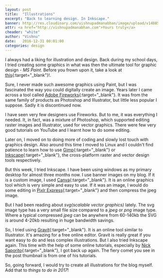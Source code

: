 ```yaml
---
layout: post
title:  "Illustrations"
excerpt: "Back to learning design. In Inkscape."
banner: http://res.cloudinary.com/vishnupadmanabhan/image/upload/v1488592539/comet.jpg
attr: <a href="http://vishnupadmanabhan.com">Yours truly</a>
cheader: "white"
author: "Vishnu"
date:   2016-12-31 00:01:00
categories: design
---
```

I always had a liking for illustration and design. Back during my school days, I tried creating some graphics in what was then the ultimate tool for graphic design - *MS Paint*. Before you frown upon it, take a look at [this](http://www.smosh.com/smosh-pit/photos/ms-paint){:target="_blank"}!. 

Sure, I never made such awesome graphics using Paint, but I was fascinated the way you could digitally create an image. Years later I came across a tool called [Adobe Fireworks](http://www.adobe.com/in/products/fireworks.html){:target="_blank"}. It was from the same family of products as Photoshop and Illustrator, but little less popular I suppose. Sadly it is discontinued now.

I have seen very few designers use Fireworks. But to me, it was everything I needed. It, in fact, was a mixture of Photoshop, which supported editing raster images and Illustrator, used for vector graphics. There were few very good tutorials on YouTube and I learnt how to do some editing.

Later on, I moved on to doing more of coding and slowly lost touch with graphics design. Also around this time I moved to Linux and I couldn't find patience to learn how to use [Gimp](https://www.gimp.org/){:target="_blank"} or [Inkscape](https://inkscape.org){:target="_blank"}, the cross-platform raster and vector design tools respectively.

But this week, I tried Inkscape. I have been using windows as my primary desktop for almost three months now. I use banner images on my blog. If it is a custom image, I used [Canva](http://canva.com){:target="_blank"}. It is an online graphics tool which is very simple and easy to use. If it was an image, I would do some editing in [Pixlr Express](pixlr.com/express/){:target="_blank"} and then compress the jpeg image.

But I had been reading about *svg(scalable vector graphics)* lately. The svg image type has a very small file size compared to a *jpeg* or *png* image type. Where a typical compressed *jpeg* can be anywhere from 60-140kb the SVG is around 4-20kb resulting in huge bandwidth savings.

So, I tried using [Gravit](http://gravit.io){:target="_blank"}. It is an online tool similar to Illustrator. It's amazing for a free online editor. Gravit is really great if you want easy to do and less complex illustrations. But I also tried Inkscape again. This time with the help of some online tutorials, especially by [Nick Saporito](https://www.youtube.com/channel/UCEQXp_fcqwPcqrzNtWJ1w9w){:target="_blank"}, I got back up again. The fiery comet you see in the post thumbnail is from one of his tutorials.

So, going forward, I would try to create all illustrations for the blog myself. Add that to *things to do in 2017*!